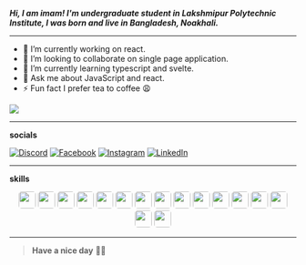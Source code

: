 **_Hi, I am imam! I'm undergraduate student in Lakshmipur Polytechnic Institute, I was born and live in Bangladesh, Noakhali._**

<hr>

- 🔭 I’m currently working on react.
- 👯 I’m looking to collaborate on single page application.
- 🌱 I’m currently learning typescript and svelte.
- 💬 Ask me about JavaScript and react.
- ⚡ Fun fact I prefer tea to coffee 😩


[![](https://visitcount.itsvg.in/api?id=al-imam&icon=8&color=0)](https://visitcount.itsvg.in)

<hr>


**<p align="left">socials</p>**

[![Discord](https://img.shields.io/badge/Discord-%237289DA.svg?logo=discord&logoColor=white)](https://discord.gg/Al-Imam#4919) [![Facebook](https://img.shields.io/badge/Facebook-%231877F2.svg?logo=Facebook&logoColor=white)](https://facebook.com/alimam.nirob) [![Instagram](https://img.shields.io/badge/Instagram-%23E4405F.svg?logo=Instagram&logoColor=white)](https://instagram.com/al_imam_x) [![LinkedIn](https://img.shields.io/badge/LinkedIn-%230077B5.svg?logo=linkedin&logoColor=white)](https://linkedin.com/in/alimam) 


<hr>

**<p align="left">skills</p>**

<div align="center">
  <img src="https://img.shields.io/badge/-Javascript-F7DF1E?&logo=JavaScript&logoColor=F7DF1E&labelColor=282828" width="auto" height="30px" style="border-radius:5px">
  <img src="https://img.shields.io/badge/-Typescript-3178C6?&logo=typescript&logoColor=3178C6&labelColor=282828" width="auto" height="30px" style="border-radius:5px">
  <img src="https://img.shields.io/badge/-Node-339933?&logo=Node.js&logoColor=339933&labelColor=282828" width="auto" height="30px" style="border-radius:5px">
  <img src="https://img.shields.io/badge/-Python-3776AB?&logo=python&logoColor=3776AB&labelColor=282828" width="auto" height="30px" style="border-radius:5px">
  <img src="https://img.shields.io/badge/-HTML-E34F26?&logo=html5&logoColor=E34F26&labelColor=282828" width="auto" height="30px" style="border-radius:5px">
  <img src="https://img.shields.io/badge/-CSS3-1572B6?&logo=css3&logoColor=1572B6&labelColor=282828" width="auto" height="30px" style="border-radius:5px">
  <img src="https://img.shields.io/badge/-React-61DAFB?&logo=react&logoColor=61DAFB&labelColor=282828" width="auto" height="30px" style="border-radius:5px">
  <img src="https://img.shields.io/badge/-Postcss-DD3A0A?&logo=postcss&logoColor=DD3A0A&labelColor=282828" width="auto" height="30px" style="border-radius:5px">
  <img src="https://img.shields.io/badge/-Jss-F7DF1E?&logo=jss&logoColor=F7DF1E&labelColor=282828" width="auto" height="30px" style="border-radius:5px">
  <img src="https://img.shields.io/badge/-Express js-000?&logo=express&logoColor=fff&labelColor=282828" width="auto" height="30px" style="border-radius:5px">
  <img src="https://img.shields.io/badge/-NPM-CB3837?&logo=npm&logoColor=CB3837&labelColor=282828" width="auto" height="30px" style="border-radius:5px">
  <img src="https://img.shields.io/badge/-Yarn-2C8EBB?&logo=yarn&logoColor=2C8EBB&labelColor=282828" width="auto" height="30px" style="border-radius:5px">
  <img src="https://img.shields.io/badge/-Mongodb-47A248?&logo=mongodb&logoColor=47A248&labelColor=282828" width="auto" height="30px" style="border-radius:5px">
  <img src="https://img.shields.io/badge/-Git-F05032?&logo=git&logoColor=F05032&labelColor=282828" width="auto" height="30px" style="border-radius:5px">
  <img src="https://img.shields.io/badge/-Github-181717?&logo=github&logoColor=fff&labelColor=282828" width="auto" height="30px" style="border-radius:5px">
  <img src="https://img.shields.io/badge/-VS Code-007ACC?&logo=visual studio code&logoColor=007ACC&labelColor=282828" width="auto" height="30px" style="border-radius:5px">
</div>



<hr>

> **Have a nice day** 💖✨
